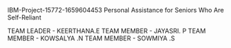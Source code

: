  IBM-Project-15772-1659604453
Personal Assistance for Seniors Who Are Self-Reliant

TEAM LEADER - KEERTHANA.E
TEAM MEMBER - JAYASRI. P
TEAM MEMBER - KOWSALYA .N
TEAM MEMBER - SOWMIYA .S
